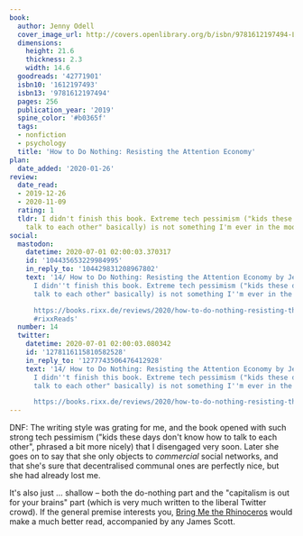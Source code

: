 ```yaml
---
book:
  author: Jenny Odell
  cover_image_url: http://covers.openlibrary.org/b/isbn/9781612197494-L.jpg
  dimensions:
    height: 21.6
    thickness: 2.3
    width: 14.6
  goodreads: '42771901'
  isbn10: '1612197493'
  isbn13: '9781612197494'
  pages: 256
  publication_year: '2019'
  spine_color: '#b0365f'
  tags:
  - nonfiction
  - psychology
  title: 'How to Do Nothing: Resisting the Attention Economy'
plan:
  date_added: '2020-01-26'
review:
  date_read:
  - 2019-12-26
  - 2020-11-09
  rating: 1
  tldr: I didn't finish this book. Extreme tech pessimism ("kids these days don't
    talk to each other" basically) is not something I'm ever in the mood for.
social:
  mastodon:
    datetime: 2020-07-01 02:00:03.370317
    id: '104435653229984995'
    in_reply_to: '104429831208967802'
    text: '14/ How to Do Nothing: Resisting the Attention Economy by Jenny Odell.
      I didn''t finish this book. Extreme tech pessimism ("kids these days don''t
      talk to each other" basically) is not something I''m ever in the mood for.

      https://books.rixx.de/reviews/2020/how-to-do-nothing-resisting-the-attention-economy/
      #rixxReads'
  number: 14
  twitter:
    datetime: 2020-07-01 02:00:03.080342
    id: '1278116115810582528'
    in_reply_to: '1277743506476412928'
    text: '14/ How to Do Nothing: Resisting the Attention Economy by Jenny Odell.
      I didn''t finish this book. Extreme tech pessimism ("kids these days don''t
      talk to each other" basically) is not something I''m ever in the mood for.

      https://books.rixx.de/reviews/2020/how-to-do-nothing-resisting-the-attention-economy/'
---
```


DNF: The writing style was grating for me, and the book opened with such strong tech pessimism ("kids these days don't
know how to talk to each other", phrased a bit more nicely) that I disengaged very soon. Later she goes on to say that
she only objects to *commercial* social networks, and that she's sure that decentralised communal ones are perfectly
nice, but she had already lost me.

It's also just … shallow – both the do-nothing part and the "capitalism is out for your brains" part (which is very much
written to the liberal Twitter crowd). If the general premise interests you, [Bring Me the
Rhinoceros](/john-tarrant/bring-me-the-rhinoceros) would make a much better read, accompanied by any James Scott.
